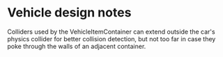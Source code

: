 # Vehicle design notes



Colliders used by the VehicleItemContainer can extend outside the car's physics collider for better collision detection, but
not too far in case they poke through the walls of an adjacent container.
